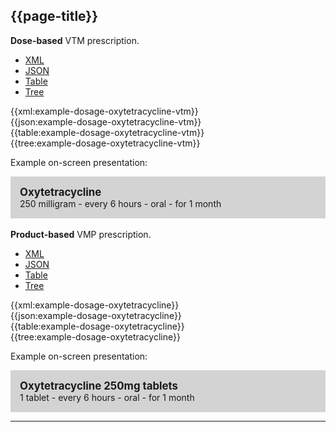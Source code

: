 ## {{page-title}}

<div class="nhsd-a-box nhsd-a-box--bg-light-blue nhsd-!t-margin-bottom-6 nhsd-t-body">
    <strong>Dose-based</strong> VTM prescription.
</div>

<!--// start of code snippet -->
<div>
    <ul class="nav nav-tabs" role="tablist">
      <li role="presentation" class="active">
        <a href="#xml-22" aria-controls="xml" role="tab" data-toggle="tab">XML</a>
      </li>
      <li role="presentation">
        <a href="#json-22" aria-controls="json" role="tab" data-toggle="tab">JSON</a>
      </li>
        <li role="presentation">
        <a href="#table-22" aria-controls="table" role="tab" data-toggle="tab">Table</a>
      </li>
      <li role="presentation">
        <a href="#tree-22" aria-controls="tree" role="tab" data-toggle="tab">Tree</a>
      </li>
  </ul>

  <!-- Tab panes -->
  <div class="tab-content snippet">
    <div role="tabpanel" class="tab-pane active" id="xml-22">
      {{xml:example-dosage-oxytetracycline-vtm}}
    </div>
    <div role="tabpanel" class="tab-pane" id="json-22">
      {{json:example-dosage-oxytetracycline-vtm}}
    </div>
    <div role="tabpanel" class="tab-pane" id="table-22">
      {{table:example-dosage-oxytetracycline-vtm}}
    </div>
    <div role="tabpanel" class="tab-pane" id="tree-22">
      {{tree:example-dosage-oxytetracycline-vtm}}
    </div>
  </div>
</div>
<!--// end of code snippet -->

Example on-screen presentation:

<div style="background-color:lightgrey;padding:15px;">
<div style="font-size:larger;font-weight:bold;">Oxytetracycline</div>
250 milligram - every 6 hours - oral - for 1 month
</div>

<br/>

<div class="nhsd-a-box nhsd-a-box--bg-light-blue nhsd-!t-margin-bottom-6 nhsd-t-body">
    <strong>Product-based</strong> VMP prescription.
</div>

<!--// start of code snippet -->
<div>
    <ul class="nav nav-tabs" role="tablist">
      <li role="presentation" class="active">
        <a href="#xml-23" aria-controls="xml" role="tab" data-toggle="tab">XML</a>
      </li>
      <li role="presentation">
        <a href="#json-23" aria-controls="json" role="tab" data-toggle="tab">JSON</a>
      </li>
        <li role="presentation">
        <a href="#table-23" aria-controls="table" role="tab" data-toggle="tab">Table</a>
      </li>
      <li role="presentation">
        <a href="#tree-23" aria-controls="tree" role="tab" data-toggle="tab">Tree</a>
      </li>
  </ul>

  <!-- Tab panes -->
  <div class="tab-content snippet">
    <div role="tabpanel" class="tab-pane active" id="xml-23">
      {{xml:example-dosage-oxytetracycline}}
    </div>
    <div role="tabpanel" class="tab-pane" id="json-23">
      {{json:example-dosage-oxytetracycline}}
    </div>
    <div role="tabpanel" class="tab-pane" id="table-23">
      {{table:example-dosage-oxytetracycline}}
    </div>
    <div role="tabpanel" class="tab-pane" id="tree-23">
      {{tree:example-dosage-oxytetracycline}}
    </div>
  </div>
</div>
<!--// end of code snippet -->

Example on-screen presentation:

<div style="background-color:lightgrey;padding:15px;">
<div style="font-size:larger;font-weight:bold;">Oxytetracycline 250mg tablets</div>
1 tablet - every 6 hours - oral - for 1 month
</div>

---